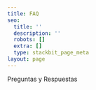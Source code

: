 ```yaml
---
title: FAQ
seo:
  title: ''
  description: ''
  robots: []
  extra: []
  type: stackbit_page_meta
layout: page
---
```

Preguntas y Respuestas
